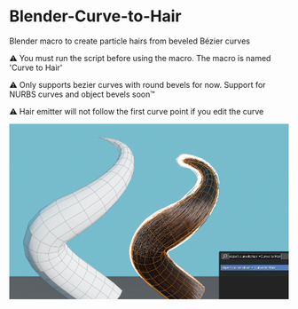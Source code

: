 # Blender-Curve-to-Hair
Blender macro to create particle hairs from beveled Bézier curves

⚠️ You must run the script before using the macro. The macro is named 'Curve to Hair'

⚠️ Only supports bezier curves with round bevels for now. Support for NURBS curves and object bevels soon™

⚠️ Hair emitter will not follow the first curve point if you edit the curve

![screenshot](screenshot.png)
